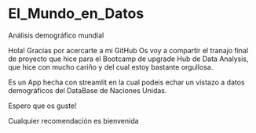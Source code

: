 # El_Mundo_en_Datos
Análisis demográfico mundial

Hola! Gracias por acercarte a mi GitHub
Os voy a compartir el tranajo final de proyecto que hice para el Bootcamp de upgrade Hub de Data Analysis, que hice con mucho cariño y del cual estoy bastante orgullosa.

Es un App hecha con streamlit en la cual podeis echar un vistazo a datos demográficos del DataBase de Naciones Unidas.

Espero que os guste!

Cualquier recomendación es bienvenida
